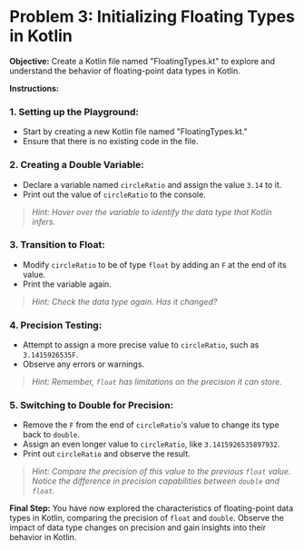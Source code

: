 # Problem 3: Initializing Floating Types in Kotlin

**Objective:**
Create a Kotlin file named "FloatingTypes.kt" to explore and understand the behavior of floating-point data types in Kotlin.

**Instructions:**

### 1. Setting up the Playground:
- Start by creating a new Kotlin file named "FloatingTypes.kt."
- Ensure that there is no existing code in the file.

### 2. Creating a Double Variable:
- Declare a variable named `circleRatio` and assign the value `3.14` to it.
- Print out the value of `circleRatio` to the console.

> *Hint: Hover over the variable to identify the data type that Kotlin infers.*

### 3. Transition to Float:
- Modify `circleRatio` to be of type `float` by adding an `F` at the end of its value.
- Print the variable again.

> *Hint: Check the data type again. Has it changed?*

### 4. Precision Testing:
- Attempt to assign a more precise value to `circleRatio`, such as `3.1415926535F`.
- Observe any errors or warnings.

> *Hint: Remember, `float` has limitations on the precision it can store.*

### 5. Switching to Double for Precision:
- Remove the `F` from the end of `circleRatio`'s value to change its type back to `double`.
- Assign an even longer value to `circleRatio`, like `3.1415926535897932`.
- Print out `circleRatio` and observe the result.

> *Hint: Compare the precision of this value to the previous `float` value. Notice the difference in precision capabilities between `double` and `float`.*

**Final Step:**
You have now explored the characteristics of floating-point data types in Kotlin, comparing the precision of `float` and `double`. Observe the impact of data type changes on precision and gain insights into their behavior in Kotlin.
